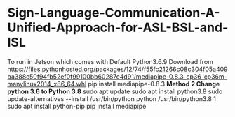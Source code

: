 # Sign-Language-Communication-A-Unified-Approach-for-ASL-BSL-and-ISL
To run in Jetson which comes with Default Python3.6.9 
  Download from https://files.pythonhosted.org/packages/12/74/f55fc21266c08c304f05a409ba388c50f94fb52ef0f99100bb60287c4d91/mediapipe-0.8.3-cp36-cp36m-manylinux2014_x86_64.whl
  pip install mediapipe-0.8.3
**Method 2 Change python 3.6 to Python 3.8**
  sudo apt update
  sudo apt install python3.8
  sudo update-alternatives --install /usr/bin/python python /usr/bin/python3.8 1
  sudo apt install python-pip
  pip install mediapipe
